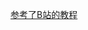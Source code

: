 [参考了B站的教程](https://www.bilibili.com/video/BV1SP411m7aj/?share_source=copy_web&vd_source=d036a1d0faf73c3bcc94e24bf0bcf811)